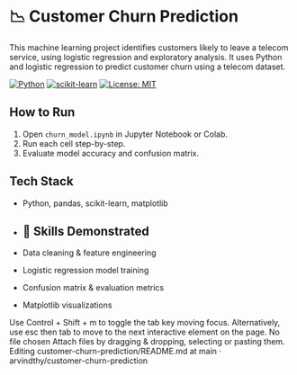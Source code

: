 # 📉 Customer Churn Prediction
This machine learning project identifies customers likely to leave a telecom service, using logistic regression and exploratory analysis.
It uses Python and logistic regression to predict customer churn using a telecom dataset.

[![Python](https://img.shields.io/badge/Python-3.8-blue.svg)](https://www.python.org/)
[![scikit-learn](https://img.shields.io/badge/Scikit--Learn-Modeling-orange.svg)](https://scikit-learn.org/)
[![License: MIT](https://img.shields.io/badge/License-MIT-yellow.svg)](LICENSE)


## How to Run
1. Open `churn_model.ipynb` in Jupyter Notebook or Colab.
2. Run each cell step-by-step.
3. Evaluate model accuracy and confusion matrix.

## Tech Stack
- Python, pandas, scikit-learn, matplotlib

- ## 🧠 Skills Demonstrated
- Data cleaning & feature engineering
- Logistic regression model training
- Confusion matrix & evaluation metrics
- Matplotlib visualizations


Use Control + Shift + m to toggle the tab key moving focus. Alternatively, use esc then tab to move to the next interactive element on the page.
No file chosen
Attach files by dragging & dropping, selecting or pasting them.
Editing customer-churn-prediction/README.md at main · arvindthy/customer-churn-prediction
